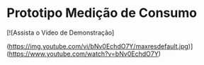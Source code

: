 #  Prototipo Medição de Consumo

[![Assista o Vídeo de Demonstração]

(https://img.youtube.com/vi/bNv0EchdO7Y/maxresdefault.jpg)](https://www.youtube.com/watch?v=bNv0EchdO7Y)

